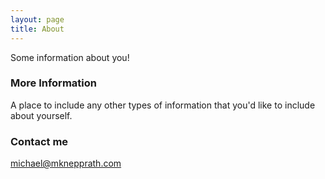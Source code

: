 ```yaml
---
layout: page
title: About
---
```


Some information about you!

### More Information

A place to include any other types of information that you'd like to include about yourself. 

### Contact me

[michael@mknepprath.com](mailto:michael@mknepprath.com)
